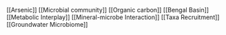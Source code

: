 [[Arsenic]]
[[Microbial community]]
[[Organic carbon]]
[[Bengal Basin]]
[[Metabolic Interplay]]
[[Mineral-microbe Interaction]]
[[Taxa Recruitment]]
[[Groundwater Microbiome]]
